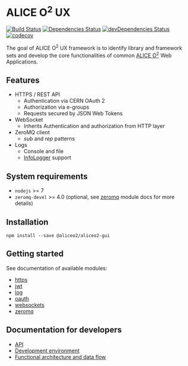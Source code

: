 # ALICE O<sup>2</sup> UX

[![Build Status](https://travis-ci.org/AliceO2Group/Gui.svg?branch=master)](https://travis-ci.org/AliceO2Group/Gui)
[![Dependencies Status](https://david-dm.org/AliceO2Group/Gui/status.svg)](https://david-dm.org/AliceO2Group/Gui)
[![devDependencies Status](https://david-dm.org/AliceO2Group/Gui/dev-status.svg)](https://david-dm.org/AliceO2Group/Gui?type=dev)
[![codecov](https://codecov.io/gh/AliceO2Group/Gui/branch/master/graph/badge.svg)](https://codecov.io/gh/AliceO2Group/Gui)

The goal of ALICE O<sup>2</sup> UX framework is to identify library and framework sets and develop the core functionalities of common [ALICE O<sup>2</sup>](https://alice-o2.web.cern.ch) Web Applications.

## Features
 - HTTPS / REST API
   - Authentication via CERN OAuth 2
   - Authorization via e-groups
   - Requests secured by JSON Web Tokens
 - WebSocket
   - Inherits Authentication and authorization from HTTP layer
 - ZeroMQ client
   - *sub* and *rep* patterns
 - Logs
   - Console and file
   - [InfoLogger](https://github.com/AliceO2Group/InfoLogger) support

## System requirements
 * `nodejs` >= 7
 * `zeromq-devel` >= 4.0 (optional, see [zeromq](docs/ZMQ.md) module docs for more details)

## Installation
 ```
 npm install --save @aliceo2/aliceo2-gui
 ```

## Getting started
See documentation of available modules:
 * [https](docs/HTTP.md)
 * [jwt](docs/JWT.md)
 * [log](docs/LOG.md)
 * [oauth](docs/OAUTH.md)
 * [websockets](docs/WS.md)
 * [zeromq](docs/ZMQ.md)

## Documentation for developers
 * [API](docs/API.md)
 * [Development environment](docs/DEV.md)
 * [Functional architecture and data flow](docs/ARCH.md)
